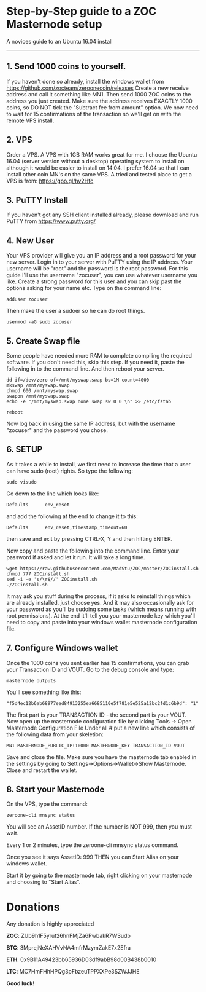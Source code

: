 # Step-by-Step guide to a ZOC Masternode setup
A novices guide to an Ubuntu 16.04 install

***

## 1. Send 1000 coins to yourself.

If you haven't done so already, install the windows wallet from https://github.com/zocteam/zeroonecoin/releases 
Create a new receive address and call it something like MN1.
Then send 1000 ZOC coins to the address you just created. Make sure the address receives EXACTLY 1000 coins, so DO NOT tick the "Subtract fee from amount" option.
We now need to wait for 15 confirmations of the transaction so we'll get on with the remote VPS install.



## 2. VPS

Order a VPS. A VPS with 1GB RAM works great for me. I choose the Ubuntu 16.04 (server version without a desktop) operating system to install on although it would be easier to install on 14.04. I prefer 16.04 so that I can install other coin MN's on the same VPS.
A tried and tested place to get a VPS is from: https://goo.gl/hv2Hfc 



## 3. PuTTY Install

If you haven't got any SSH client installed already, please download and run PuTTY from https://www.putty.org/



## 4. New User

Your VPS provider will give you an IP address and a root password for your new server.
Login in to your server with PuTTY using the IP address. Your username will be "root" and the password is the root password.
For this guide I'll use the username "zocuser", you can use whatever username you like. Create a strong password for this user and you can skip past the options asking for your name etc. Type on the command line:

```
adduser zocuser
```

Then make the user a sudoer so he can do root things.

```
usermod -aG sudo zocuser
```



## 5. Create Swap file

Some people have needed more RAM to complete compiling the required software. If you don't need this, skip this step. If you need it, paste the following in to the command line. And then reboot your server.

```
dd if=/dev/zero of=/mnt/myswap.swap bs=1M count=4000
mkswap /mnt/myswap.swap
chmod 600 /mnt/myswap.swap
swapon /mnt/myswap.swap
echo -e "/mnt/myswap.swap none swap sw 0 0 \n" >> /etc/fstab

reboot
```

Now log back in using the same IP address, but with the username "zocuser" and the password you chose.



## 6. SETUP

As it takes a while to install, we first need to increase the time that a user can have sudo (root) rights. So type the following:

```
sudo visudo
```

Go down to the line which looks like:

```
Defaults      env_reset
```

and add the following at the end to change it to this:

```
Defaults      env_reset,timestamp_timeout=60
```

then save and exit by pressing CTRL-X, Y and then hitting ENTER.

Now copy and paste the following into the command line. Enter your password if asked and let it run. It will take a long time.

```
wget https://raw.githubusercontent.com/MadStu/ZOC/master/ZOCinstall.sh
chmod 777 ZOCinstall.sh
sed -i -e 's/\r$//' ZOCinstall.sh
./ZOCinstall.sh
```

It may ask you stuff during the process, if it asks to reinstall things which are already installed, just choose yes. And it may also occasionally ask for your password as you'll be sudoing some tasks (which means running with root permissions).
At the end it'll tell you your masternode key which you'll need to copy and paste into your windows wallet masternode configuration file.



## 7. Configure Windows wallet

Once the 1000 coins you sent earlier has 15 confirmations, you can grab your Transaction ID and VOUT.
Go to the debug console and type:

```
masternode outputs
```

You'll see something like this:

```
"f5d4ec12b6ab68977eed84913255ea6685110e5f781e5e525a12bc2fd1c6b9d": "1"
```

The first part is your TRANSACTION ID - the second part is your VOUT.
Now open up the masternode configuration file by clicking Tools -> Open Masternode Configuration File Under all # put a new line which consists of the following data from your skeletion:

```
MN1 MASTERNODE_PUBLIC_IP:10000 MASTERNODE_KEY TRANSACTION_ID VOUT
```

Save and close the file.
Make sure you have the masternode tab enabled in the settings by going to Settings->Options->Wallet->Show Masternode.
Close and restart the wallet.



## 8. Start your Masternode

On the VPS, type the command:

```
zeroone-cli mnsync status
```

You will see an AssetID number. If the number is NOT 999, then you must wait.

Every 1 or 2 minutes, type the zeroone-cli mnsync status command.

Once you see it says AssetID: 999 THEN you can Start Alias on your windows wallet.

Start it by going to the masternode tab, right clicking on your masternode and choosing to "Start Alias".




# Donations

Any donation is highly appreciated  





**ZOC**: ZUb9h1F5yrut26hnFMjZa6PwbakR7WSudb 

**BTC**: 3MprejNeXAHVvNA4mfrMzymZakE7x2Efra 

**ETH**: 0x9B11A49423bb65936D03df9abB98d00B438b0010 

**LTC**: MC7HmFHhHPQg3pFbzeuTPPXXPe3SZWJJHE 





**Good luck!**